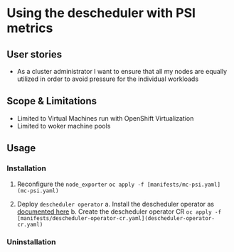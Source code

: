 # Using the descheduler with PSI metrics

## User stories

- As a cluster administrator I want to ensure that all my nodes are equally utilized in order to avoid pressure for the individual workloads

## Scope & Limitations

- Limited to Virtual Machines run with OpenShift Virtualization
- Limited to woker machine pools

## Usage

### Installation

1. Reconfigure the `node_exporter` 
   `oc apply -f [manifests/mc-psi.yaml](mc-psi.yaml)`

2. Deploy `descheduler operator`
   a. Install the descheduler operator as [documented here](TBD)
   b. Create the descheduler operator CR
      `oc apply -f [manifests/descheduler-operator-cr.yaml](descheduler-operator-cr.yaml)`

### Uninstallation

